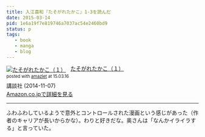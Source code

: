 ```yaml
---
title: 入江喜和『たそがれたかこ』1-3を読んだ
date: 2015-03-14
pid: 1e6a19f7e819746a7037ac54e2460bd9
status: p
tags:
   - book
   - manga
   - blog
---
```


<div class="amazlet-box" style="margin-bottom:0px;"><div class="amazlet-image" style="float:left;margin:0px 12px 1px 0px;"><a href="http://www.amazon.co.jp/exec/obidos/ASIN/B00OKC25O8/dotimpact-22/ref=nosim/" name="amazletlink" target="_blank"><img src="http://ecx.images-amazon.com/images/I/51ycBp9cFcL._SL160_.jpg" alt="たそがれたかこ（１）" style="border: none;" /></a></div><div class="amazlet-info" style="line-height:120%; margin-bottom: 10px"><div class="amazlet-name" style="margin-bottom:10px;line-height:120%"><a href="http://www.amazon.co.jp/exec/obidos/ASIN/B00OKC25O8/dotimpact-22/ref=nosim/" name="amazletlink" target="_blank">たそがれたかこ（１）</a><div class="amazlet-powered-date" style="font-size:80%;margin-top:5px;line-height:120%">posted with <a href="http://www.amazlet.com/" title="amazlet" target="_blank">amazlet</a> at 15.03.16</div></div><div class="amazlet-detail">講談社 (2014-11-07)<br /></div><div class="amazlet-sub-info" style="float: left;"><div class="amazlet-link" style="margin-top: 5px"><a href="http://www.amazon.co.jp/exec/obidos/ASIN/B00OKC25O8/dotimpact-22/ref=nosim/" name="amazletlink" target="_blank">Amazon.co.jpで詳細を見る</a></div></div></div><div class="amazlet-footer" style="clear: left"></div></div>

---- 

ふわふわしているようで意外とコントロールされた漫画という感じがあった（作者のキャリアが長いからかな）。わりと好きだな。奥さんは「なんかイライラする」と言っていた。